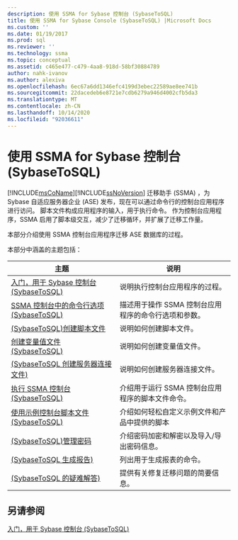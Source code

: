 ```yaml
---
description: 使用 SSMA for Sybase 控制台 (SybaseToSQL)
title: 使用 SSMA for Sybase Console (SybaseToSQL) |Microsoft Docs
ms.custom: ''
ms.date: 01/19/2017
ms.prod: sql
ms.reviewer: ''
ms.technology: ssma
ms.topic: conceptual
ms.assetid: c465e477-c479-4aa8-918d-58bf30884789
author: nahk-ivanov
ms.author: alexiva
ms.openlocfilehash: 6ec67a6dd1346efc4199d3ebec22589ae8ee741b
ms.sourcegitcommit: 22dacedeb6e8721e7cdb6279a946d4002cfb5da3
ms.translationtype: MT
ms.contentlocale: zh-CN
ms.lasthandoff: 10/14/2020
ms.locfileid: "92036611"
---
```

# <a name="working-with-ssma-for-sybase-console-sybasetosql"></a>使用 SSMA for Sybase 控制台 (SybaseToSQL)
[!INCLUDE[msCoName](../../includes/msconame_md.md)][!INCLUDE[ssNoVersion](../../includes/ssnoversion-md.md)] 迁移助手 (SSMA) ，为 Sybase 自适应服务器企业 (ASE) 发布，现在可以通过命令行的控制台应用程序进行访问。 脚本文件构成应用程序的输入，用于执行命令。 作为控制台应用程序，SSMA 启用了脚本级交互，减少了迁移循环，并扩展了迁移工作量。  
  
本部分介绍使用 SSMA 控制台应用程序迁移 ASE 数据库的过程。  
  
本部分中涵盖的主题包括：  
  
|主题|说明|  
|-|-|  
|[入门，用于 Sybase 控制台 &#40;SybaseToSQL&#41;](../../ssma/sybase/getting-started-with-ssma-for-sybase-console-sybasetosql.md)|说明执行控制台应用程序的过程。|  
|[SSMA 控制台中的命令行选项 &#40;SybaseToSQL&#41;](../../ssma/sybase/command-line-options-in-ssma-console-sybasetosql.md)|描述用于操作 SSMA 控制台应用程序的命令行选项和参数。|  
|[&#40;SybaseToSQL&#41;创建脚本文件 ](../../ssma/sybase/creating-script-files-sybasetosql.md)|说明如何创建脚本文件。|  
|[创建变量值文件 &#40;SybaseToSQL&#41;](../../ssma/sybase/creating-variable-value-files-sybasetosql.md)|说明如何创建变量值文件。|  
|[&#40;SybaseToSQL 创建服务器连接文件&#41;](../../ssma/sybase/creating-the-server-connection-files-sybasetosql.md)|说明如何创建服务器连接文件。|  
|[执行 SSMA 控制台 &#40;SybaseToSQL&#41;](../../ssma/sybase/executing-the-ssma-console-sybasetosql.md)|介绍用于运行 SSMA 控制台应用程序的脚本文件命令。|  
|[使用示例控制台脚本文件 &#40;SybaseToSQL&#41;](../../ssma/sybase/working-with-the-sample-console-script-files-sybasetosql.md)|介绍如何轻松自定义示例文件和产品中提供的脚本|  
|[&#40;SybaseToSQL&#41;管理密码 ](../../ssma/sybase/managing-passwords-sybasetosql.md)|介绍密码加密和解密以及导入/导出密码信息。|  
|[&#40;SybaseToSQL 生成报告&#41;](../../ssma/sybase/generating-reports-sybasetosql.md)|列出用于生成报表的命令。|  
|[&#40;SybaseToSQL 的疑难解答&#41;](../../ssma/sybase/troubleshooting-sybasetosql.md)|提供有关修复迁移问题的简要信息。|  
  
## <a name="see-also"></a>另请参阅  
[入门，用于 Sybase 控制台 (SybaseToSQL) ](./getting-started-with-ssma-for-sybase-console-sybasetosql.md)  
